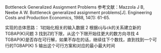 Bottleneck Generalized Assignment Problems
参考文献：Mazzola J B, Neebe A W. Bottleneck generalized assignment problems[J]. Engineering Costs and Production Economics, 1988, 14(1): 61-65.


 实现的总体思路：
1初始化相关的输入数据
2 根据cij与ck的关系建立新的TGBAP(K)问题
3 找到Z的下限，从这个下限开始往更大的数方向寻找
4 TGBAP(K)是否存在可行解，如果不存在的话，继续往下个数找，直到找到一个可行的TGBAP(K)
5 输出这个可行方案和对应的最小最大时间
